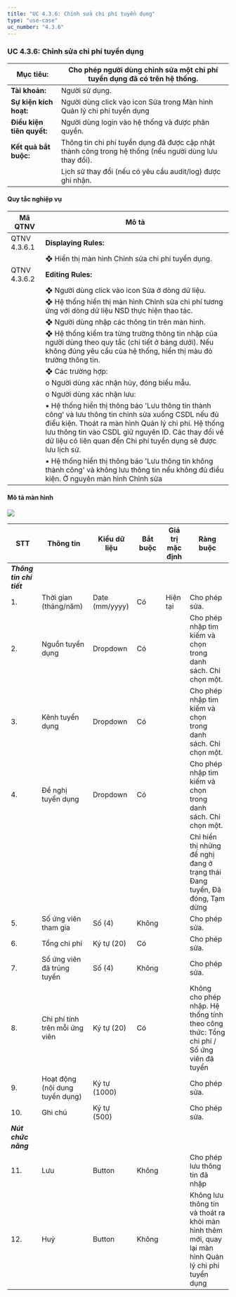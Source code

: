 ```yaml
---
title: "UC 4.3.6: Chỉnh sửa chi phí tuyển dụng"
type: "use-case"
uc_number: "4.3.6"
---
```


### UC 4.3.6: Chỉnh sửa chi phí tuyển dụng

| **Mục tiêu:** | Cho phép người dùng chỉnh sửa một chi phí tuyển dụng đã có trên hệ thống. |
| --- | --- |
| **Tài khoản:** | Người sử dụng. |
| **Sự kiện kích hoạt:** | Người dùng click vào icon Sửa trong Màn hình Quản lý chi phí tuyển dụng |
| **Điều kiện tiên quyết:** | Người dùng login vào hệ thống và được phân quyền. |
| **Kết quả bắt buộc:** | Thông tin chi phí tuyển dụng đã được cập nhật thành công trong hệ thống (nếu người dùng lưu thay đổi). |
|  | Lịch sử thay đổi (nếu có yêu cầu audit/log) được ghi nhận. |

####  Quy tắc nghiệp vụ

| **Mã QTNV** | **Mô tả** |
| --- | --- |
| QTNV 4.3.6.1 | **Displaying Rules:** |
|  | ❖ Hiển thị màn hình Chỉnh sửa chi phí tuyển dụng. |
| QTNV 4.3.6.2 | **Editing Rules:** |
|  | ❖ Người dùng click vào icon Sửa ở dòng dữ liệu. |
|  | ❖ Hệ thống hiển thị màn hình Chỉnh sửa chi phí tương ứng với dòng dữ liệu NSD thực hiện thao tác. |
|  | ❖ Người dùng nhập các thông tin trên màn hình. |
|  | ❖ Hệ thống kiểm tra từng trường thông tin nhập của người dùng theo quy tắc (chi tiết ở bảng dưới). Nếu không đúng yêu cầu của hệ thống, hiển thị màu đỏ trường thông tin. |
|  | ❖ Các trường hợp: |
|  | o Người dùng xác nhận hủy, đóng biểu mẫu. |
|  | o Người dùng xác nhận lưu: |
|  | ▪ Hệ thống hiển thị thông báo 'Lưu thông tin thành công' và lưu thông tin chỉnh sửa xuống CSDL nếu đủ điều kiện. Thoát ra màn hình Quản lý chi phí. Hệ thống lưu thông tin vào CSDL giữ nguyên ID. Các thay đổi về dữ liệu có liên quan đến Chi phí tuyển dụng sẽ được lưu lịch sử. |
|  | ▪ Hệ thống hiển thị thông báo 'Lưu thông tin không thành công' và không lưu thông tin nếu không đủ điều kiện. Ở nguyên màn hình Chỉnh sửa |

#### Mô tả màn hình

![](media/image32.png)

| **STT** | **Thông tin** | **Kiểu dữ liệu** | **Bắt buộc** | **Giá trị mặc định** | **Ràng buộc** |
| --- | --- | --- | --- | --- | --- |
| ***Thông tin chi tiết*** |  |  |  |  |  |
| 1\. | Thời gian (tháng/năm) | Date (mm/yyyy) | Có | Hiện tại | Cho phép sửa. |
| 2\. | Nguồn tuyển dụng | Dropdown | Có |  | Cho phép nhập tìm kiếm và chọn trong danh sách. Chỉ chọn một. |
| 3\. | Kênh tuyển dụng | Dropdown | Có |  | Cho phép nhập tìm kiếm và chọn trong danh sách. Chỉ chọn một. |
| 4\. | Đề nghị tuyển dụng | Dropdown | Có |  | Cho phép nhập tìm kiếm và chọn trong danh sách. Chỉ chọn một. |
|  |  |  |  |  | Chỉ hiển thị những đề nghị đang ở trạng thái Đang tuyển, Đã đóng, Tạm dừng |
| 5\. | Số ứng viên tham gia | Số (4) | Không |  | Cho phép sửa. |
| 6\. | Tổng chi phí | Ký tự (20) | Có |  | Cho phép sửa. |
| 7\. | Số ứng viên đã trúng tuyển | Số (4) | Không |  | Cho phép sửa. |
| 8\. | Chi phí tính trên mỗi ứng viên | Ký tự (20) | Có |  | Không cho phép nhập. Hệ thống tính theo công thức: Tổng chi phí / Số ứng viên đã tuyển |
| 9\. | Hoạt động (nội dung tuyển dụng) | Ký tự (1000) |  |  | Cho phép sửa. |
| 10\. | Ghi chú | Ký tự (500) |  |  | Cho phép sửa. |
| ***Nút chức năng*** |  |  |  |  |  |
| 11\. | Lưu | Button | Không |  | Cho phép lưu thông tin đã nhập |
| 12\. | Huỷ | Button | Không |  | Không lưu thông tin và thoát ra khỏi màn hình thêm mới, quay lại màn hình Quản lý chi phí tuyển dụng |
